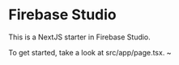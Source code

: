 # Firebase Studio

This is a NextJS starter in Firebase Studio.

To get started, take a look at src/app/page.tsx.
~